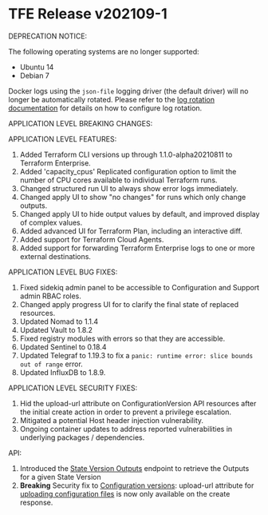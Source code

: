 # TFE Release v202109-1

DEPRECATION NOTICE:

The following operating systems are no longer supported:
- Ubuntu 14
- Debian 7

Docker logs using the `json-file` logging driver (the default driver) will no longer be automatically rotated. Please refer to the [log rotation documentation](https://terraform.io/enterprise/before-installing#log-rotation) for details on how to configure log rotation.

APPLICATION LEVEL BREAKING CHANGES:

APPLICATION LEVEL FEATURES:

1. Added Terraform CLI versions up through 1.1.0-alpha20210811 to Terraform Enterprise.
1. Added 'capacity_cpus' Replicated configuration option to limit the number of CPU cores available to individual Terraform runs.
1. Changed structured run UI to always show error logs immediately.
1. Changed apply UI to show "no changes" for runs which only change outputs.
1. Changed apply UI to hide output values by default, and improved display of complex values.
1. Added advanced UI for Terraform Plan, including an interactive diff.
1. Added support for Terraform Cloud Agents.
1. Added support for forwarding Terraform Enterprise logs to one or more external destinations.

APPLICATION LEVEL BUG FIXES:

1. Fixed sidekiq admin panel to be accessible to Configuration and Support admin RBAC roles.
1. Changed apply progress UI for to clarify the final state of replaced resources.
1. Updated Nomad to 1.1.4
1. Updated Vault to 1.8.2
1. Fixed registry modules with errors so that they are accessible.
1. Updated Sentinel to 0.18.4
1. Updated Telegraf to 1.19.3 to fix a `panic: runtime error: slice bounds out of range` error.
1. Updated InfluxDB to 1.8.9.

APPLICATION LEVEL SECURITY FIXES:

1. Hid the upload-url attribute on ConfigurationVersion API resources after the initial create action in order to prevent a privilege escalation.
1. Mitigated a potential Host header injection vulnerability.
1. Ongoing container updates to address reported vulnerabilities in underlying packages / dependencies.

API:

1. Introduced the [State Version Outputs](https://www.terraform.io/docs/cloud/api/state-versions.html) endpoint to retrieve the Outputs for a given State Version
1. **Breaking** Security fix to [Configuration versions](https://www.terraform.io/docs/cloud/api/configuration-versions.html): upload-url attribute for [uploading configuration files](https://www.terraform.io/docs/cloud/api/configuration-versions.html#upload-configuration-files) is now only available on the create response.

